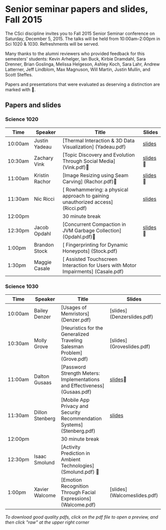 # Senior seminar papers and slides, Fall 2015

The CSci discipline invites you to Fall 2015 Senior Seminar conference on Saturday, December 5, 2015. The talks will be held from 10:00am–2:00pm in Sci 1020 & 1030. Refreshments will be served.

Many thanks to the alumni reviewers who provided feedback for this semesters' students: Kevin Arhelger, Ian Buck, Kirbie Dramdahl, Sara Drenner, Brian Goslinga, Melissa Helgeson, Ashley Koch, Sara Lahr, Andrew Latterner, Jeff Lindblom, Max Magnuson, Will Martin, Justin Mullin, and Scott Steffes.

Papers and presentations that were evaluated as deserving a distinction are marked with 🌟. 

## Papers and slides

### Science 1020

| Time | Speaker  | Title       | Slides  |
| -----|----------|-------------|---------|
|10:00am| 	Justin Yadeau| 	[Thermal Interaction & 3D Data Visualization] (Yadeau.pdf) |	[slides](Yadeauslides.pdf) | 
|10:30am| 	Zachary Vink| 	[Topic Discovery and Evolution Through Social Media] (Vink.pdf)🌟|	[slides](Vinkslides.pdf) 🌟|
|11:00am |	Kristin Rachor| 	[Image Resizing using Seam Carving] (Rachor.pdf)🌟|	[slides](Rachorslides.pdf)🌟 |
|11:30am| 	Nic Ricci| [	Rowhammering: a physical approach to gaining unauthorized access] (Ricci.pdf)| [slides](Riccislides.pdf) |
|12:00pm ||	  30 minute break 	  	  	 
|12:30pm |	Jacob Opdahl| 	[Concurrent Compaction in JVM Garbage Collection] (Opdahl.pdf)🌟|	[slides](Opdahlslides.pdf) 🌟|
|1:00pm |	Brandon Stock| [	Fingerprinting for Dynamic Honeypots] (Stock.pdf) |	  	
|1:30pm |	Maggie Casale| [	Assisted Touchscreen Interaction for Users with Motor Impairments] (Casale.pdf) |	   


### Science 1030

| Time | Speaker  | Title       | Slides  |
| -----|----------|-------------|---------|
|10:00am| 	Bailey Denzer| 	[Usages of Memristors] (Denzer.pdf) | [slides]	(Denzerslides.pdf) |
|10:30am| 	Molly Grove |	[Heuristics for the Generalized Traveling Salesman Problem] (Grove.pdf) |[slides]	(Groveslides.pdf) |
|11:00am| 	Dalton Gusaas| 	[Password Strength Meters: Implementations and Effectiveness] (Gusaas.pdf) |[slides](Gusaasslides.pdf)🌟 |
|11:30am| 	Dillon Stenberg| 	[Mobile App Privacy and Security Recommendation Systems] (Stenberg.pdf)|[slides](Stenbergslides.pdf) |
|12:00pm ||	  	30 minute break 	  	  	 
|12:30pm| 	Isaac Smolund |	[Activity Prediction in Ambient Technologies] (Smolund.pdf)	🌟
|1:00pm |	Xavier Walcome |	[Emotion Recognition Through Facial Expressions] (Walcome.pdf) |[slides] (Walcomeslides.pdf) |

*To download good quality pdfs, click on the pdf file to open a preview, and then click "raw" at the upper right corner*
